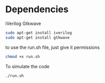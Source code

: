 # Dependencies

iVerilog
Gtkwave

```sh
sudo apt-get install iverilog
sudo apt-get install gtkwave
```

to use the run.sh file, just give it permissions 
```sh
chmod +x run.sh
```

To simulate the code
```sh
./run.sh
```